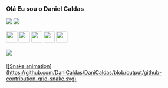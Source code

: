 ### Olá Eu sou o Daniel Caldas
<div>
<img src=https://github-readme-stats.vercel.app/api?username=DaniCaldas&show_icons=true&theme=darcula&include_all_commits=true&count_1/>
 <img src= https://github-readme-stats.vercel.app/api/top-langs/?username=Danicaldas&layout=compact&lengs_count=16&theme=tokyonight/>
</div>

<div><br>
     <img height=30px width=30px src="https://cdn.jsdelivr.net/gh/devicons/devicon/icons/html5/html5-original.svg"/> 
      <img height=30px width=30px  src="https://cdn.jsdelivr.net/gh/devicons/devicon/icons/css3/css3-original.svg" />
     <img  height=30px width=30px  src="https://cdn.jsdelivr.net/gh/devicons/devicon/icons/javascript/javascript-original.svg" />
      <img height=30px width=30px  src="https://cdn.jsdelivr.net/gh/devicons/devicon/icons/vuejs/vuejs-original.svg" />
      <img height=30px width=30px  src="https://cdn.jsdelivr.net/gh/devicons/devicon/icons/react/react-original.svg" />
  </div>
  
  <div><br>
  <a href="https://www.linkedin.com/in/daniel-caldas-95654b213"  target=_blank/> <img src=	"https://img.shields.io/badge/LinkedIn-0077B5?style=for-the-badge&logo=linkedin&logoColor=white" target=_blank/>
 
  </div>
  <br>
  
 <div>
    ![Snake animation](https://github.com/DaniCaldas/DaniCaldas/blob/output/github-contribution-grid-snake.svg)
 </div>


